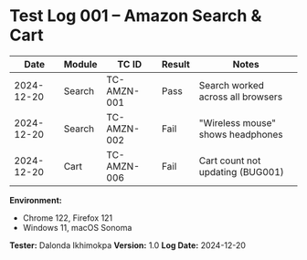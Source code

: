 # Test Log 001 – Amazon Search & Cart

| Date       | Module | TC ID       | Result | Notes                             |
| ---------- | ------ | ----------- | ------ | --------------------------------- |
| 2024-12-20 | Search | TC-AMZN-001 | Pass   | Search worked across all browsers |
| 2024-12-20 | Search | TC-AMZN-002 | Fail   | "Wireless mouse" shows headphones |
| 2024-12-20 | Cart   | TC-AMZN-006 | Fail   | Cart count not updating (BUG001)  |

**Environment:**

- Chrome 122, Firefox 121
- Windows 11, macOS Sonoma

**Tester:** Dalonda Ikhimokpa
**Version:** 1.0
**Log Date:** 2024-12-20
